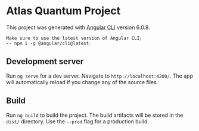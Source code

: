 # Atlas Quantum Project

This project was generated with [Angular CLI](https://github.com/angular/angular-cli) version 6.0.8.

```
Make sure to use the latest version of Angular CLI;
-- npm i -g @angular/cli@latest
```

## Development server

Run `ng serve` for a dev server. Navigate to `http://localhost:4200/`. The app will automatically reload if you change any of the source files.

## Build

Run `ng build` to build the project. The build artifacts will be stored in the `dist/` directory. Use the `--prod` flag for a production build.
